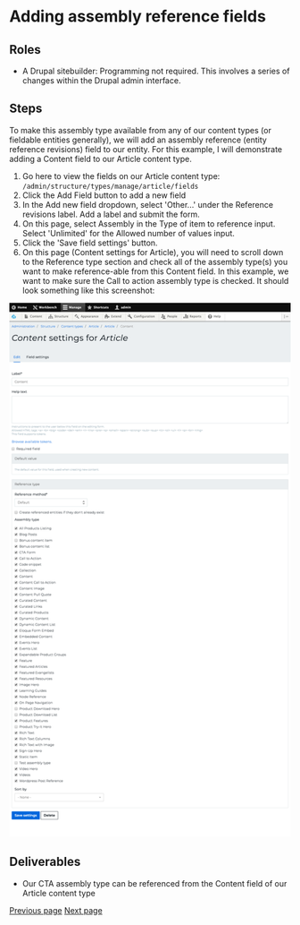 # Adding assembly reference fields

## Roles

* A Drupal sitebuilder: Programming not required. This involves a series of changes within the Drupal admin interface.

## Steps

To make this assembly type available from any of our content types (or fieldable entities generally), we will add an assembly reference (entity reference revisions) field to our entity. For this example, I will demonstrate adding a Content field to our Article content type.

1. Go here to view the fields on our Article content type: `/admin/structure/types/manage/article/fields`
2. Click the Add Field button to add a new field
3. In the Add new field dropdown, select 'Other...' under the Reference revisions label. Add a label and submit the form.
4. On this page, select Assembly in the Type of item to reference input. Select 'Unlimited' for the Allowed number of values input.
5. Click the 'Save field settings' button.
6. On this page (Content settings for Article), you will need to scroll down to the Reference type section and check all of the assembly type(s) you want to make reference-able from this Content field. In this example, we want to make sure the Call to action assembly type is checked. It should look something like this screenshot:

![CTA Assembly Type Add ERR Field](../img/cta-assembly-type-add-err-field.png "CTA Assembly Type Add ERR Field")

## Deliverables

* Our CTA assembly type can be referenced from the Content field of our Article content type

[Previous page](./2-creating-the-cta-assembly-type.md)
[Next page](./4-export-config.md)
